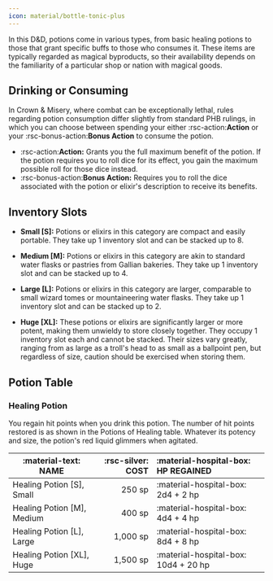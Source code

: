 ```yaml
---
icon: material/bottle-tonic-plus
---
```


In this D&D, potions come in various types, from basic healing potions to those that grant specific buffs to those who consumes it. These items are typically regarded as magical byproducts, so their availability depends on the familiarity of a particular shop or nation with magical goods.

## Drinking or Consuming

In Crown & Misery, where combat can be exceptionally lethal, rules regarding potion consumption differ slightly from standard PHB rulings, in which you can choose between spending your either :rsc-action:**Action** or your :rsc-bonus-action:**Bonus Action** to consume the potion.

- :rsc-action:**Action:** Grants you the full maximum benefit of the potion. If the potion requires you to roll dice for its effect, you gain the maximum possible roll for those dice instead.
- :rsc-bonus-action:**Bonus Action:**  Requires you to roll the dice associated with the potion or elixir's description to receive its benefits.

## Inventory Slots

- **Small [S]:** Potions or elixirs in this category are compact and easily portable. They take up 1 inventory slot and can be stacked up to 8.

- **Medium [M]:** Potions or elixirs in this category are akin to standard water flasks or pastries from Gallian bakeries. They take up 1 inventory slot and can be stacked up to 4.
 
- **Large [L]:** Potions or elixirs in this category are larger, comparable to small wizard tomes or mountaineering water flasks. They take up 1 inventory slot and can be stacked up to 2.

- **Huge [XL]:** These potions or elixirs are significantly larger or more potent, making them unwieldy to store closely together. They occupy 1 inventory slot each and cannot be stacked. Their sizes vary greatly, ranging from as large as a troll's head to as small as a ballpoint pen, but regardless of size, caution should be exercised when storing them.

## Potion Table

### Healing Potion

You regain hit points when you drink this potion. The number of hit points restored is as shown in the Potions of Healing table. Whatever its potency and size, the potion's red liquid glimmers when agitated.
    
| :material-text: **NAME**  | :rsc-silver: **COST** | :material-hospital-box: **HP REGAINED** |
| --- | -: | :-- |
| Healing Potion [S], Small | 250 sp | :material-hospital-box: 2d4 + 2 hp | 
| Healing Potion [M], Medium | 400 sp | :material-hospital-box: 4d4 + 4 hp | 
| Healing Potion [L], Large | 1,000 sp | :material-hospital-box: 8d4 + 8 hp | 
| Healing Potion [XL], Huge | 1,500 sp | :material-hospital-box: 10d4 + 20 hp | 